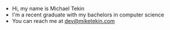 - Hi, my name is Michael Tekin
- I'm a recent graduate with my bachelors in computer science
- You can reach me at dev@miketekin.com

<!---
tekinm25/tekinm25 is a ✨ special ✨ repository because its `README.md` (this file) appears on your GitHub profile.
You can click the Preview link to take a look at your changes.
--->
